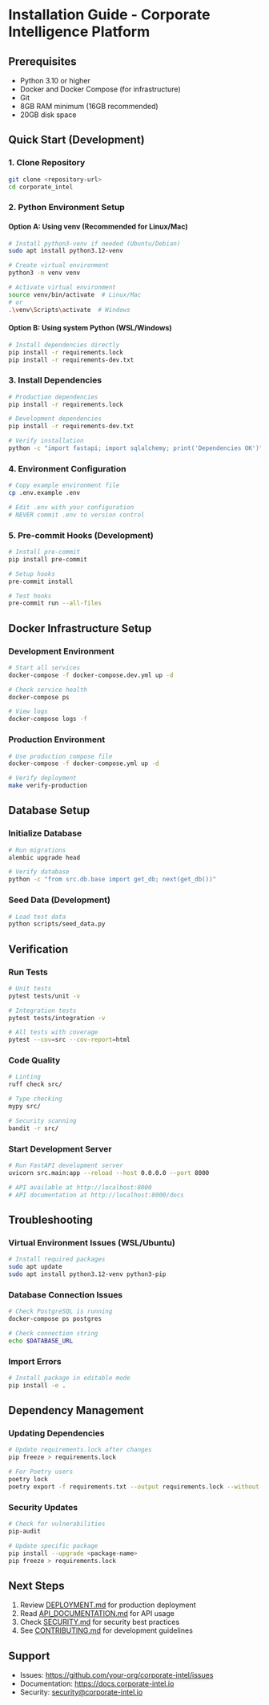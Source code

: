 # Installation Guide - Corporate Intelligence Platform

## Prerequisites

- Python 3.10 or higher
- Docker and Docker Compose (for infrastructure)
- Git
- 8GB RAM minimum (16GB recommended)
- 20GB disk space

## Quick Start (Development)

### 1. Clone Repository

```bash
git clone <repository-url>
cd corporate_intel
```

### 2. Python Environment Setup

#### Option A: Using venv (Recommended for Linux/Mac)

```bash
# Install python3-venv if needed (Ubuntu/Debian)
sudo apt install python3.12-venv

# Create virtual environment
python3 -m venv venv

# Activate virtual environment
source venv/bin/activate  # Linux/Mac
# or
.\venv\Scripts\activate  # Windows
```

#### Option B: Using system Python (WSL/Windows)

```bash
# Install dependencies directly
pip install -r requirements.lock
pip install -r requirements-dev.txt
```

### 3. Install Dependencies

```bash
# Production dependencies
pip install -r requirements.lock

# Development dependencies
pip install -r requirements-dev.txt

# Verify installation
python -c "import fastapi; import sqlalchemy; print('Dependencies OK')"
```

### 4. Environment Configuration

```bash
# Copy example environment file
cp .env.example .env

# Edit .env with your configuration
# NEVER commit .env to version control
```

### 5. Pre-commit Hooks (Development)

```bash
# Install pre-commit
pip install pre-commit

# Setup hooks
pre-commit install

# Test hooks
pre-commit run --all-files
```

## Docker Infrastructure Setup

### Development Environment

```bash
# Start all services
docker-compose -f docker-compose.dev.yml up -d

# Check service health
docker-compose ps

# View logs
docker-compose logs -f
```

### Production Environment

```bash
# Use production compose file
docker-compose -f docker-compose.yml up -d

# Verify deployment
make verify-production
```

## Database Setup

### Initialize Database

```bash
# Run migrations
alembic upgrade head

# Verify database
python -c "from src.db.base import get_db; next(get_db())"
```

### Seed Data (Development)

```bash
# Load test data
python scripts/seed_data.py
```

## Verification

### Run Tests

```bash
# Unit tests
pytest tests/unit -v

# Integration tests
pytest tests/integration -v

# All tests with coverage
pytest --cov=src --cov-report=html
```

### Code Quality

```bash
# Linting
ruff check src/

# Type checking
mypy src/

# Security scanning
bandit -r src/
```

### Start Development Server

```bash
# Run FastAPI development server
uvicorn src.main:app --reload --host 0.0.0.0 --port 8000

# API available at http://localhost:8000
# API documentation at http://localhost:8000/docs
```

## Troubleshooting

### Virtual Environment Issues (WSL/Ubuntu)

```bash
# Install required packages
sudo apt update
sudo apt install python3.12-venv python3-pip
```

### Database Connection Issues

```bash
# Check PostgreSQL is running
docker-compose ps postgres

# Check connection string
echo $DATABASE_URL
```

### Import Errors

```bash
# Install package in editable mode
pip install -e .
```

## Dependency Management

### Updating Dependencies

```bash
# Update requirements.lock after changes
pip freeze > requirements.lock

# For Poetry users
poetry lock
poetry export -f requirements.txt --output requirements.lock --without-hashes
```

### Security Updates

```bash
# Check for vulnerabilities
pip-audit

# Update specific package
pip install --upgrade <package-name>
pip freeze > requirements.lock
```

## Next Steps

1. Review [DEPLOYMENT.md](DEPLOYMENT.md) for production deployment
2. Read [API_DOCUMENTATION.md](API_DOCUMENTATION.md) for API usage
3. Check [SECURITY.md](SECURITY.md) for security best practices
4. See [CONTRIBUTING.md](../CONTRIBUTING.md) for development guidelines

## Support

- Issues: https://github.com/your-org/corporate-intel/issues
- Documentation: https://docs.corporate-intel.io
- Security: security@corporate-intel.io
